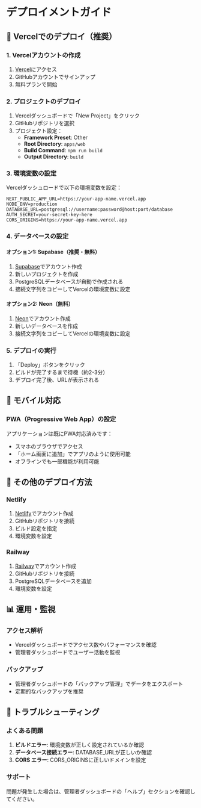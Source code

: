 # デプロイメントガイド

## 🚀 Vercelでのデプロイ（推奨）

### 1. Vercelアカウントの作成
1. [Vercel](https://vercel.com)にアクセス
2. GitHubアカウントでサインアップ
3. 無料プランで開始

### 2. プロジェクトのデプロイ
1. Vercelダッシュボードで「New Project」をクリック
2. GitHubリポジトリを選択
3. プロジェクト設定：
   - **Framework Preset**: Other
   - **Root Directory**: `apps/web`
   - **Build Command**: `npm run build`
   - **Output Directory**: `build`

### 3. 環境変数の設定
Vercelダッシュロードで以下の環境変数を設定：

```
NEXT_PUBLIC_APP_URL=https://your-app-name.vercel.app
NODE_ENV=production
DATABASE_URL=postgresql://username:password@host:port/database
AUTH_SECRET=your-secret-key-here
CORS_ORIGINS=https://your-app-name.vercel.app
```

### 4. データベースの設定
#### オプション1: Supabase（推奨・無料）
1. [Supabase](https://supabase.com)でアカウント作成
2. 新しいプロジェクトを作成
3. PostgreSQLデータベースが自動で作成される
4. 接続文字列をコピーしてVercelの環境変数に設定

#### オプション2: Neon（無料）
1. [Neon](https://neon.tech)でアカウント作成
2. 新しいデータベースを作成
3. 接続文字列をコピーしてVercelの環境変数に設定

### 5. デプロイの実行
1. 「Deploy」ボタンをクリック
2. ビルドが完了するまで待機（約2-3分）
3. デプロイ完了後、URLが表示される

## 📱 モバイル対応

### PWA（Progressive Web App）の設定
アプリケーションは既にPWA対応済みです：
- スマホのブラウザでアクセス
- 「ホーム画面に追加」でアプリのように使用可能
- オフラインでも一部機能が利用可能

## 🔧 その他のデプロイ方法

### Netlify
1. [Netlify](https://netlify.com)でアカウント作成
2. GitHubリポジトリを接続
3. ビルド設定を指定
4. 環境変数を設定

### Railway
1. [Railway](https://railway.app)でアカウント作成
2. GitHubリポジトリを接続
3. PostgreSQLデータベースを追加
4. 環境変数を設定

## 📊 運用・監視

### アクセス解析
- Vercelダッシュボードでアクセス数やパフォーマンスを確認
- 管理者ダッシュボードでユーザー活動を監視

### バックアップ
- 管理者ダッシュボードの「バックアップ管理」でデータをエクスポート
- 定期的なバックアップを推奨

## 🚨 トラブルシューティング

### よくある問題
1. **ビルドエラー**: 環境変数が正しく設定されているか確認
2. **データベース接続エラー**: DATABASE_URLが正しいか確認
3. **CORS エラー**: CORS_ORIGINSに正しいドメインを設定

### サポート
問題が発生した場合は、管理者ダッシュボードの「ヘルプ」セクションを確認してください。
